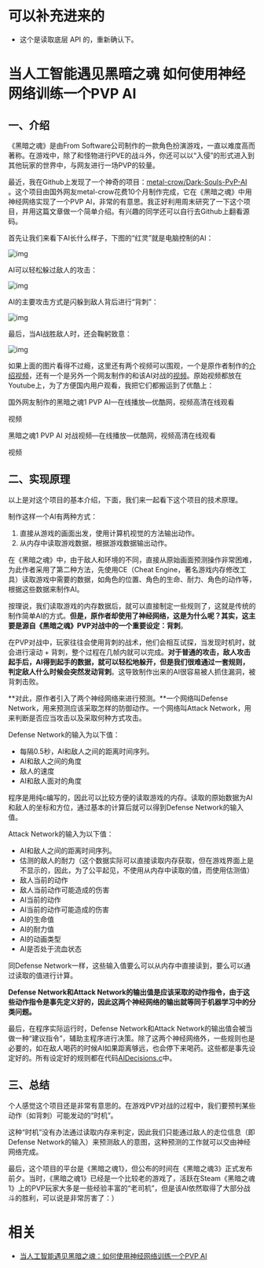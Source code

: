 
# 可以补充进来的

- 这个是读取底层 API 的，重新确认下。

# 当人工智能遇见黑暗之魂 如何使用神经网络训练一个PVP AI


## 一、介绍

《黑暗之魂》是由From Software公司制作的一款角色扮演游戏，一直以难度高而著称。在游戏中，除了和怪物进行PVE的战斗外，你还可以以“入侵”的形式进入到其他玩家的世界中，与网友进行一场PVP的较量。

最近，我在Github上发现了一个神奇的项目：[metal-crow/Dark-Souls-PvP-AI](https://link.zhihu.com/?target=https%3A//github.com/metal-crow/Dark-Souls-PvP-AI) 。这个项目由国外网友metal-crow花费10个月制作完成，它在《黑暗之魂》中用神经网络实现了一个PVP AI，非常的有意思。我正好利用周末研究了一下这个项目，并用这篇文章做一个简单介绍。有兴趣的同学还可以自行去Github上翻看源码。

首先让我们来看下AI长什么样子，下图的“红灵”就是电脑控制的AI：

![img](https://pic4.zhimg.com/v2-a5d66a90ea24202a1cd246d3db69bbcb_b.jpg)

AI可以轻松躲过敌人的攻击：

![img](https://pic2.zhimg.com/v2-c69be0090ceaedf29760abc36a842411_b.jpg)

AI的主要攻击方式是闪躲到敌人背后进行“背刺”：

![img](https://pic4.zhimg.com/v2-b5ab3796af9a98122d75de488d80219b_b.jpg)

最后，当AI战胜敌人时，还会鞠躬致意：

![img](https://pic3.zhimg.com/v2-bb5f99d9646507e03d99fc12707d1bc2_b.jpg)

如果上面的图片看得不过瘾，这里还有两个视频可以围观，一个是原作者制作的[介绍视频](https://link.zhihu.com/?target=https%3A//www.youtube.com/watch%3Fv%3DxPrB8jJ4oGU)，还有一个是另外一个网友制作的和该AI对战的[视频](https://link.zhihu.com/?target=https%3A//www.youtube.com/watch%3Fv%3DS65DWqqn5gE)。原始视频都放在Youtube上，为了方便国内用户观看，我把它们都搬运到了优酷上：



国外网友制作的黑暗之魂1 PVP AI—在线播放—优酷网，视频高清在线观看

视频





黑暗之魂1 PVP AI 对战视频—在线播放—优酷网，视频高清在线观看

视频



## 二、实现原理

以上是对这个项目的基本介绍，下面，我们来一起看下这个项目的技术原理。

制作这样一个AI有两种方式：

1. 直接从游戏的画面出发，使用计算机视觉的方法输出动作。
2. 从内存中读取游戏数据，根据游戏数据输出动作。

在《黑暗之魂》中，由于敌人和环境的不同，直接从原始画面预测操作非常困难，为此作者采用了第二种方法，先使用CE（Cheat Engine，著名游戏内存修改工具）读取游戏中需要的数据，如角色的位置、角色的生命、耐力、角色的动作等，根据这些数据来制作AI。

按理说，我们读取游戏的内存数据后，就可以直接制定一些规则了，这就是传统的制作简单AI的方式。**但是，原作者却使用了神经网络，这是为什么呢？其实，这主要是源自《黑暗之魂》PVP对战中的一个重要设定：背刺**。

在PVP对战中，玩家往往会使用背刺的战术，他们会相互试探，当发现时机时，就会进行滚动 + 背刺，整个过程在几帧内就可以完成。**对于普通的攻击，敌人攻击起手后，AI得到起手的数据，就可以轻松地躲开，但是我们很难通过一套规则，判定敌人什么时候会突然发动背刺**。这导致制作出来的AI很容易被人抓住漏洞，被背刺击败。

**对此，原作者引入了两个神经网络来进行预测。**一个网络叫Defense Network，用来预测应该采取怎样的防御动作。一个网络叫Attack Network，用来判断是否应当攻击以及采取何种方式攻击。

Defense Network的输入为以下值：

- 每隔0.5秒，AI和敌人之间的距离时间序列。
- AI和敌人之间的角度
- 敌人的速度
- AI和敌人面对的角度

程序是用纯c编写的，因此可以比较方便的读取游戏的内存。读取的原始数据为AI和敌人的坐标和方位，通过基本的计算后就可以得到Defense Network的输入值。

Attack Network的输入为以下值：

- AI和敌人之间的距离时间序列。
- 估测的敌人的耐力（这个数据实际可以直接读取内存获取，但在游戏界面上是不显示的，因此，为了公平起见，不使用从内存中读取的值，而使用估测值）
- 敌人当前的动作
- 敌人当前动作可能造成的伤害
- AI当前的动作
- AI当前的动作可能造成的伤害
- AI的生命值
- AI的耐力值
- AI的动画类型
- AI是否处于流血状态

同Defense Network一样，这些输入值要么可以从内存中直接读到，要么可以通过读取的值进行计算。

**Defense Network和Attack Network的输出值是应该采取的动作指令，由于这些动作指令是事先定义好的，因此这两个神经网络的输出就等同于机器学习中的分类问题。**

最后，在程序实际运行时，Defense Network和Attack Network的输出值会被当做一种“建议指令”，辅助主程序进行决策。除了这两个神经网络外，一些规则也是必要的，如在敌人喝药的时候AI如果距离够远，也会停下来喝药。这些都是事先设定好的。所有设定好的规则都在代码[AIDecisions.c](https://link.zhihu.com/?target=https%3A//github.com/metal-crow/Dark-Souls-PvP-AI/blob/master/Dark%2520Souls%2520AI%2520C/AIDecisions.c)中。

## 三、总结

个人感觉这个项目还是非常有意思的。在游戏PVP对战的过程中，我们要预判某些动作（如背刺）可能发动的“时机”。

这种“时机”没有办法通过读取内存来判定，因此我们只能通过敌人的走位信息（即Defense Network的输入）来预测敌人的意图，这种预测的工作就可以交由神经网络完成。

最后，这个项目的平台是《黑暗之魂1》，但公布的时间在《黑暗之魂3》正式发布前夕。当时，《黑暗之魂1》已经是一个比较老的游戏了，活跃在Steam《黑暗之魂1》上的PVP玩家大多是一些经验丰富的“老司机”，但是该AI依然取得了大部分战斗的胜利，可以说是非常厉害了：）


# 相关

- [当人工智能遇见黑暗之魂：如何使用神经网络训练一个PVP AI](https://zhuanlan.zhihu.com/p/27657068)
